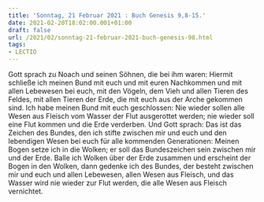 ```yaml
---
title: 'Sonntag, 21 Februar 2021 : Buch Genesis 9,8-15.'
date: 2021-02-20T18:02:00.001+01:00
draft: false
url: /2021/02/sonntag-21-februar-2021-buch-genesis-98.html
tags: 
- LECTIO
---
```


Gott sprach zu Noach und seinen Söhnen, die bei ihm waren: Hiermit schließe ich meinen Bund mit euch und mit euren Nachkommen und mit allen Lebewesen bei euch, mit den Vögeln, dem Vieh und allen Tieren des Feldes, mit allen Tieren der Erde, die mit euch aus der Arche gekommen sind. Ich habe meinen Bund mit euch geschlossen: Nie wieder sollen alle Wesen aus Fleisch vom Wasser der Flut ausgerottet werden; nie wieder soll eine Flut kommen und die Erde verderben. Und Gott sprach: Das ist das Zeichen des Bundes, den ich stifte zwischen mir und euch und den lebendigen Wesen bei euch für alle kommenden Generationen: Meinen Bogen setze ich in die Wolken; er soll das Bundeszeichen sein zwischen mir und der Erde. Balle ich Wolken über der Erde zusammen und erscheint der Bogen in den Wolken, dann gedenke ich des Bundes, der besteht zwischen mir und euch und allen Lebewesen, allen Wesen aus Fleisch, und das Wasser wird nie wieder zur Flut werden, die alle Wesen aus Fleisch vernichtet.